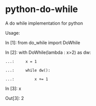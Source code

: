 # python-do-while
A do while implementation for python

Usage:

In [1]: from do_while import DoWhile

In [2]: with DoWhile(lambda : x>2) as dw:

    ...:     x = 1
    
    ...:     while dw():
    
    ...:         x += 1

In [3]: x

Out[3]: 2
